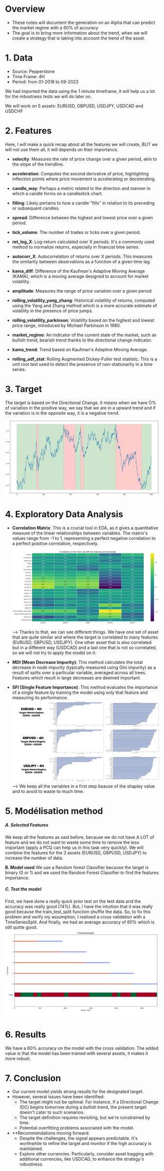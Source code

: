# Overview
- These notes will document the generation on an Alpha that can predict the market regime with a 60% of accuracy
- The goal is to bring more information about the trend, when we will create a strategy that is taking into account the trend of the asset.

# 1. Data
- Source: Pepperstone
- Time Frame: 4H
- Period: from 01-2018 to 09-2023

We had imported the data using the 1 minute timeframe, it will help us a lot for the robustness tests we will do later on.

We will work on 5 assets: EURUSD, GBPUSD, USDJPY, USDCAD and USDCHF


# 2. Features
Here, I will make a quick recap about all the features we will create, BUT we will not use them all, it will depends on their importance.

- **velocity**: Measures the rate of price change over a given period, akin to the slope of the trendline.

- **acceleration**: Computes the second derivative of price, highlighting inflection points where price movement is accelerating or decelerating.

- **candle_way**: Perhaps a metric related to the direction and manner in which a candle forms on a candlestick chart.

- **filling**: Likely pertains to how a candle "fills" in relation to its preceding or subsequent candles.

- **spread**: Difference between the highest and lowest price over a given period.

- **tick_volume**: The number of trades or ticks over a given period.

- **ret_log_X**: Log-return calculated over X periods. It's a commonly used method to normalize returns, especially in financial time series.

- **autocorr_X**: Autocorrelation of returns over X periods. This measures the similarity between observations as a function of a given time lag.

- **kama_diff**: Difference of the Kaufman's Adaptive Moving Average (KAMA), which is a moving average designed to account for market volatility.

- **amplitude**: Measures the range of price variation over a given period.

- **rolling_volatility_yang_zhang**: Historical volatility of returns, computed using the Yang and Zhang method which is a more accurate estimate of volatility in the presence of price jumps.

- **rolling_volatility_parkinson**: Volatility based on the highest and lowest price range, introduced by Michael Parkinson in 1980.

- **market_regime**: An indicator of the current state of the market, such as bullish trend, bearish trend thanks to the directional change indicator.

- **kama_trend**: Trend based on Kaufman's Adaptive Moving Average.

- **rolling_adf_stat**: Rolling Augmented Dickey-Fuller test statistic. This is a unit root test used to detect the presence of non-stationarity in a time series.


# 3. Target
The target is based on the Directional Change. It means when we have Ò% of variation in the positive way, we say that we are in a upward trend and if the variation is in the opposite way, it is a negative trend.

![](../7_FILES/Market_regime_Target.png)

# 4. Exploratory Data Analysis
- **Correlation Matrix**: This is a crucial tool in EDA, as it gives a quantitative measure of the linear relationships between variables. The matrix's values range from -1 to 1, representing a perfect negative correlation to a perfect positive correlation, respectively.
![](../7_FILES/Correlation_MarketRegime_FXMajor.png)
--> Thanks to that, we can see different things. We have one set of asset that are quite similar and where the target is correlated to many features (EURUSD, GBPUSD, USDJPY). One other asset that is also correlated but in a different way (USDCAD) and a last one that is not so correlated, so we will not try to apply the model on it.

- **MDI (Mean Decrease Impurity)**: This method calculates the total decrease in node impurity (typically measured using Gini impurity) as a result of splits over a particular variable, averaged across all trees. Features which result in large decreases are deemed important.

- **SFI (Single Feature Importance)**: This method evaluates the importance of a single feature by training the model using only that feature and measuring its performance.
![](../7_FILES/MDI_SFI_FXMAJOR_TARGET_MARKETREGIME.png)
--> We keep all the variables in a first step beause of the shapley value and to avoid to waste to much time.


# 5. Modélisation method

##### A. Selected Features
We keep all the features as said before, because we do not have A LOT of feature and we do not want to waste some time to remove the less important (apply a PCQ can help us in this task very quickly). We will combine the features for the 3 assets  (EURUSD, GBPUSD, USDJPY) to increase the number of data.


**B. Model used**
We use a Random forest Classifier because the target is binary (0 or 1) and we used the Random Forest Classifier to find the features importance.


##### C. Test the model
First, we have done a really quick prior test on the test data and the accuracy was really good (74%). But, I have the intuition that it was really good because the train_test_split function shuffle the data.
So, to fix this problem and verify my assumption, I realised a cross validation with a TimeSeriesSplit. And finally, we had an average accuracy of 60% which is still quitte good.
![](../7_FILES/TimeSeriessplit.png)

# 6. Results
We have a 60% accuracy on the model with the cross validation. The added value is that the model has been trained with several assets, it makes it more robust. 


# 7. Conclusion
- Our current model yields strong results for the designated target.
- However, several issues have been identified:
	- The target might not be optimal. For instance, if a Directional Change (DC) begins tomorrow during a bullish trend, the present target doesn't cater to such scenarios.
	- The target definition requires revisiting, but we're constrained by time.
	- Potential overfitting problems associated with the model.
- **Recommendations moving forward:
	- Despite the challenges, the signal appears predictable. It's worthwhile to refine the target and monitor if the high accuracy is maintained.
	- Explore other currencies. Particularly, consider asset bagging with additional currencies, like USDCAD, to enhance the strategy's robustness.